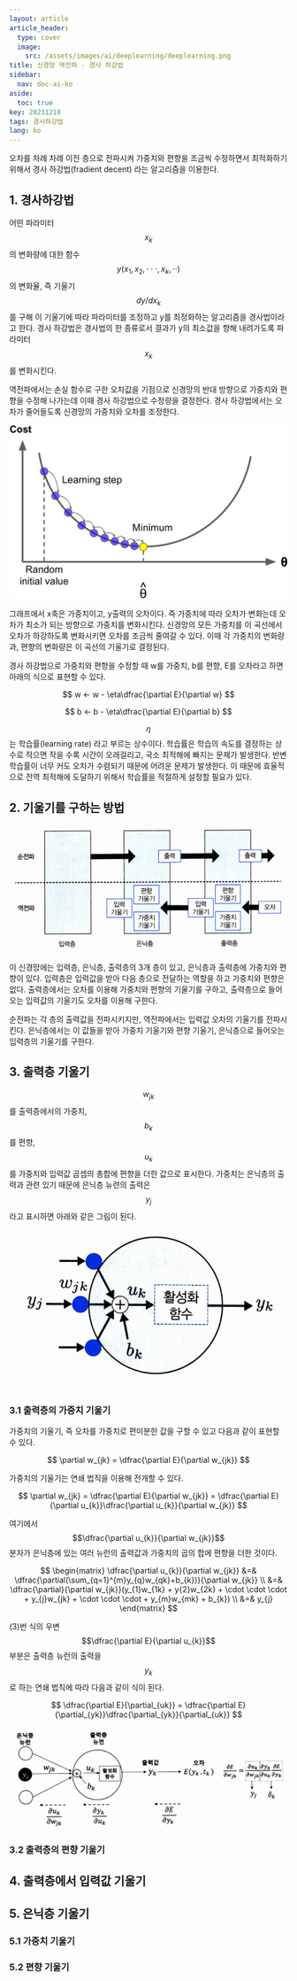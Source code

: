 ```yaml
---
layout: article
article_header:
  type: cover
  image:
    src: /assets/images/ai/deeplearning/deeplearning.png
title: 신경망 역전파 - 경사 하강법
sidebar:
  nav: doc-ai-ko
aside:
  toc: true
key: 20231218
tags: 경사하강법
lang: ko
---
```

오차를 차례 차례 이전 층으로 전파시켜 가중치와 편향을 조금씩 수정하면서 최적화하기 위해서 경사 하강법(fradient decent) 라는 알고리즘을 이용한다.
<!--more-->

## 1. 경사하강법
어떤 파라미터 $$x_{k}$$의 변화량에 대한 함수 $$y(x_{1},x_{2}, \cdot \cdot \cdot, x_{k}, \cdot \cdot)$$ 의 변화율, 즉 기울기 $$dy/dx_{k}$$ 를 구해 이 기울기에 따라 파라미터를 조정하고 y를 최정화하는 알고리즘을 경사법이라고 한다.
경사 하강법은 경사법의 한 종류로서 결과가 y의 최소값을 향해 내려가도록 파라미터 $$x_{k}$$를 변화시킨다.

역전파에서는 손실 함수로 구한 오차값을 기점으로 신경망의 반대 방향으로 가중치와 편향을 수정해 나가는데 이때 경사 하강법으로 수정량을 결정한다. 경사 하강법에서는 오차가 줄어들도록 신경망의 가중치와 오차를 조정한다.

![Image](/assets/images/ai/deeplearning/gradient_decent_graph.png)

그래프에서 x축은 가중치이고, y출력의 오차이다. 즉 가중치에 따라 오차가 변화는데 오차가 최소가 되는 방향으로 가중치를 변화시킨다. 신경망의 모든 가중치를 이 곡선에서 오차가 하강하도록 변화시키면 오차를 조금씩 줄여갈 수 있다.
이때 각 가중치의 변화량과, 편향의 변화량은 이 곡선의 기울기로 결정된다.

경사 하강법으로 가중치와 편향을 수정할 때 w를 가중치, b를 편향, E를 오차라고 하면 아래의 식으로 표현할 수 있다.

$$
w <- w - \eta\dfrac{\partial E}{\partial w}
$$

$$
b <- b - \eta\dfrac{\partial E}{\partial b}
$$

$$\eta$$ 는 학습률(learning rate) 라고 부르는 상수이다. 학습률은 학습의 속도를 결정하는 상수로 작으면 작을 수록 시간이 오래걸리고, 국소 최적해에 빠지는 문제가 발생한다.
반변 학습률이 너무 커도 오차가 수렴되기 때문에 어려운 문제가 발생한다. 이 때문에 효율적으로 전역 최적해에 도달하기 위해서 학습률을 적절하게 설정할 필요가 있다.

## 2. 기울기를 구하는 방법

![Image](/assets/images/ai/deeplearning/gradient-image-0.png)

이 신경망에는 입력층, 은닉층, 출력층의 3개 층이 있고, 은닉층과 출력층에 가중치와 편향이 있다. 입력층은 입력값을 받아 다음 층으로 전달하는 역할을 하고 가중치와 편향은 없다.
출력층에서는 오차를 이용해 가중치와 편향의 기울기를 구하고, 출력층으로 들어오는 입력값의 기울기도 오차를 이용해 구한다.

순전파는 각 층의 출력값을 전파시키지만, 역전파에서는 입력값 오차의 기울기를 전파시킨다. 은닉층에서는 이 값들을 받아 가중치 기울기와 편향 기울기, 은닉층으로 들어오는 입력층의 기울기를 구한다.

## 3. 출력층 기울기
$$w_{jk}$$ 를 출력증에서의 가중치, $$b_{k}$$를 편향, $$u_{k}$$를 가중치와 입력값 곱셉의 총합에 편향을 더한 값으로 표시한다.
가중치는 은닉층의 출력과 관련 있기 때문에 은닉층 뉴련의 출력은 $$y_{j}$$ 라고 표시하면 아래와 같은 그림이 된다.

![Image](/assets/images/ai/deeplearning/gradient-image-1.png)

### 3.1 출력층의 가중치 기울기
가중치의 기울기, 즉 오차를 가중치로 편미분한 값을 구할 수 있고 다음과 같이 표현할 수 있다.   

$$
\partial w_{jk} = \dfrac{\partial E}{\partial w_{jk}}
$$

가중치의 기울기는 연쇄 법직을 이용해 전개할 수 있다.   

$$
\partial w_{jk} = \dfrac{\partial E}{\partial w_{jk}} = \dfrac{\partial E}{\partial u_{k}}\dfrac{\partial u_{k}}{\partial w_{jk}}
$$

여기에서 $$\dfrac{\partial u_{k}}{\partial w_{jk}}$$ 분자가 은닉층에 있는 여러 뉴런의 출력값과 가중치의 곱의 합에 편향을 더한 것이다.    

$$
\begin{matrix}
\dfrac{\partial u_{k}}{\partial w_{jk}} &=& \dfrac{\partial(\sum_{q=1}^{m}y_{q}w_{qk}+b_{k})}{\partial w_{jk}} \\
&=& \dfrac{\partial}{\partial w_{jk}}(y_{1}w_{1k} + y{2}w_{2k} + \cdot \cdot \cdot + y_{j}w_{jk} + \cdot \cdot \cdot + y_{m}w_{mk} + b_{k}) \\  
&=& y_{j}
\end{matrix}
$$

(3)번 식의 우변 $$\dfrac{\partial E}{\partial u_{k}}$$ 부분은 출력층 뉴런의 출력을 $$y_{k}$$ 로 하는 연쇄 법칙에 따라 다음과 같이 식이 된다.

$$
\dfrac{\partial E}{\partial_{uk}} = \dfrac{\partial E}{\partial_{yk}}\dfrac{\partial_{yk}}{\partial_{uk}}
$$




![Image](/assets/images/ai/deeplearning/gradient-image-2.png)

### 3.2 출력층의 편향 기울기

## 4. 출력층에서 입력값 기울기


## 5. 은닉층 기울기

### 5.1 가중치 기울기


### 5.2 편향 기울기